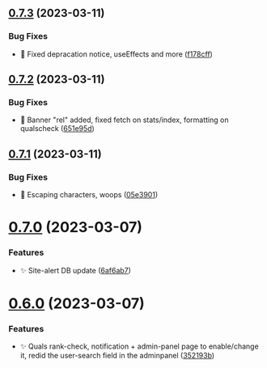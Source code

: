 ## [0.7.3](https://github.com/mgtourney/website/compare/v0.7.2...v0.7.3) (2023-03-11)


### Bug Fixes

* :bug: Fixed depracation notice, useEffects and more ([f178cff](https://github.com/mgtourney/website/commit/f178cff6909dfde3f7f47058bae877f969051f97))



## [0.7.2](https://github.com/mgtourney/website/compare/v0.7.1...v0.7.2) (2023-03-11)


### Bug Fixes

* :bug: Banner "rel" added, fixed fetch on stats/index, formatting on qualscheck ([651e95d](https://github.com/mgtourney/website/commit/651e95dd459dcfe8469760cd43a643e498e73eef))



## [0.7.1](https://github.com/mgtourney/website/compare/v0.7.0...v0.7.1) (2023-03-11)


### Bug Fixes

* :bug: Escaping characters, woops ([05e3901](https://github.com/mgtourney/website/commit/05e3901b7e779b72bf180968d57f827955279d04))



# [0.7.0](https://github.com/mgtourney/website/compare/v0.6.0...v0.7.0) (2023-03-07)


### Features

* :sparkles: Site-alert DB update ([6af6ab7](https://github.com/mgtourney/website/commit/6af6ab70d8016fc52136f357c703a1a270364982))



# [0.6.0](https://github.com/mgtourney/website/compare/v0.5.2...v0.6.0) (2023-03-07)


### Features

* :sparkles: Quals rank-check, notification + admin-panel page to enable/change it, redid the user-search field in the adminpanel ([352193b](https://github.com/mgtourney/website/commit/352193b253d6d9af0613cbec610d1ae56d1beea4))




